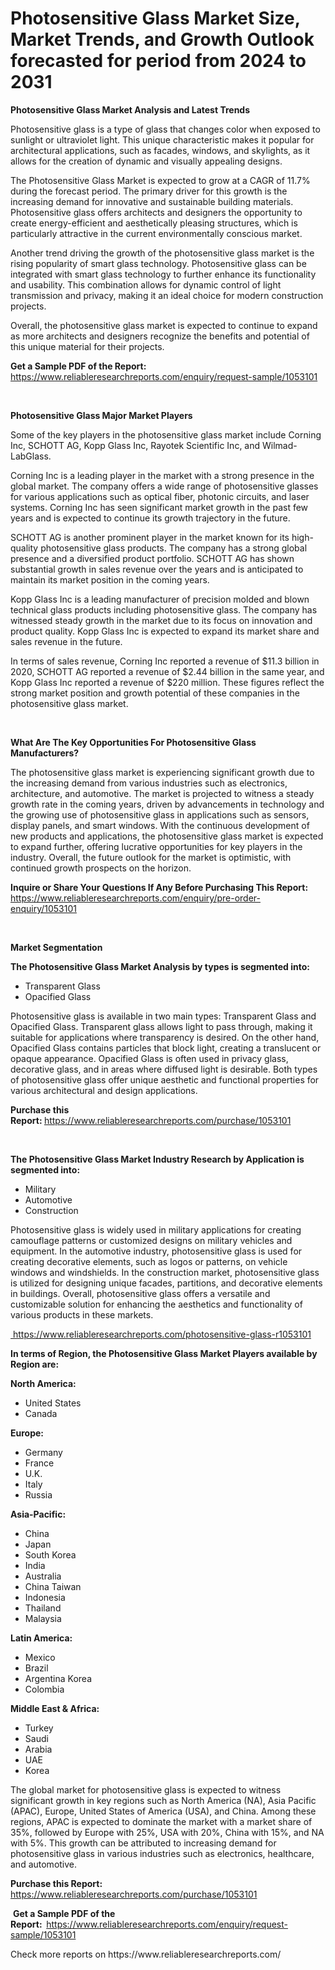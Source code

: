 <p><h1>Photosensitive Glass Market Size, Market Trends, and Growth Outlook forecasted for period from 2024 to 2031</h1></p><p><strong>Photosensitive Glass Market Analysis and Latest Trends</strong></p>
<p><p>Photosensitive glass is a type of glass that changes color when exposed to sunlight or ultraviolet light. This unique characteristic makes it popular for architectural applications, such as facades, windows, and skylights, as it allows for the creation of dynamic and visually appealing designs.</p><p>The Photosensitive Glass Market is expected to grow at a CAGR of 11.7% during the forecast period. The primary driver for this growth is the increasing demand for innovative and sustainable building materials. Photosensitive glass offers architects and designers the opportunity to create energy-efficient and aesthetically pleasing structures, which is particularly attractive in the current environmentally conscious market.</p><p>Another trend driving the growth of the photosensitive glass market is the rising popularity of smart glass technology. Photosensitive glass can be integrated with smart glass technology to further enhance its functionality and usability. This combination allows for dynamic control of light transmission and privacy, making it an ideal choice for modern construction projects.</p><p>Overall, the photosensitive glass market is expected to continue to expand as more architects and designers recognize the benefits and potential of this unique material for their projects.</p></p>
<p><strong>Get a Sample PDF of the Report:&nbsp;</strong> <a href="https://www.reliableresearchreports.com/enquiry/request-sample/1053101">https://www.reliableresearchreports.com/enquiry/request-sample/1053101</a></p>
<p>&nbsp;</p>
<p><strong>Photosensitive Glass Major Market Players</strong></p>
<p><p>Some of the key players in the photosensitive glass market include Corning Inc, SCHOTT AG, Kopp Glass Inc, Rayotek Scientific Inc, and Wilmad-LabGlass.</p><p>Corning Inc is a leading player in the market with a strong presence in the global market. The company offers a wide range of photosensitive glasses for various applications such as optical fiber, photonic circuits, and laser systems. Corning Inc has seen significant market growth in the past few years and is expected to continue its growth trajectory in the future.</p><p>SCHOTT AG is another prominent player in the market known for its high-quality photosensitive glass products. The company has a strong global presence and a diversified product portfolio. SCHOTT AG has shown substantial growth in sales revenue over the years and is anticipated to maintain its market position in the coming years.</p><p>Kopp Glass Inc is a leading manufacturer of precision molded and blown technical glass products including photosensitive glass. The company has witnessed steady growth in the market due to its focus on innovation and product quality. Kopp Glass Inc is expected to expand its market share and sales revenue in the future.</p><p>In terms of sales revenue, Corning Inc reported a revenue of $11.3 billion in 2020, SCHOTT AG reported a revenue of $2.44 billion in the same year, and Kopp Glass Inc reported a revenue of $220 million. These figures reflect the strong market position and growth potential of these companies in the photosensitive glass market.</p></p>
<p>&nbsp;</p>
<p><strong>What Are The Key Opportunities For Photosensitive Glass Manufacturers?</strong></p>
<p><p>The photosensitive glass market is experiencing significant growth due to the increasing demand from various industries such as electronics, architecture, and automotive. The market is projected to witness a steady growth rate in the coming years, driven by advancements in technology and the growing use of photosensitive glass in applications such as sensors, display panels, and smart windows. With the continuous development of new products and applications, the photosensitive glass market is expected to expand further, offering lucrative opportunities for key players in the industry. Overall, the future outlook for the market is optimistic, with continued growth prospects on the horizon.</p></p>
<p><strong>Inquire or Share Your Questions If Any Before Purchasing This Report:</strong> <a href="https://www.reliableresearchreports.com/enquiry/pre-order-enquiry/1053101">https://www.reliableresearchreports.com/enquiry/pre-order-enquiry/1053101</a></p>
<p>&nbsp;</p>
<p><strong>Market Segmentation</strong></p>
<p><strong>The Photosensitive Glass Market Analysis by types is segmented into:</strong></p>
<p><ul><li>Transparent Glass</li><li>Opacified Glass</li></ul></p>
<p><p>Photosensitive glass is available in two main types: Transparent Glass and Opacified Glass. Transparent glass allows light to pass through, making it suitable for applications where transparency is desired. On the other hand, Opacified Glass contains particles that block light, creating a translucent or opaque appearance. Opacified Glass is often used in privacy glass, decorative glass, and in areas where diffused light is desirable. Both types of photosensitive glass offer unique aesthetic and functional properties for various architectural and design applications.</p></p>
<p><strong>Purchase this Report:&nbsp;</strong><a href="https://www.reliableresearchreports.com/purchase/1053101">https://www.reliableresearchreports.com/purchase/1053101</a></p>
<p>&nbsp;</p>
<p><strong>The Photosensitive Glass Market Industry Research by Application is segmented into:</strong></p>
<p><ul><li>Military</li><li>Automotive</li><li>Construction</li></ul></p>
<p><p>Photosensitive glass is widely used in military applications for creating camouflage patterns or customized designs on military vehicles and equipment. In the automotive industry, photosensitive glass is used for creating decorative elements, such as logos or patterns, on vehicle windows and windshields. In the construction market, photosensitive glass is utilized for designing unique facades, partitions, and decorative elements in buildings. Overall, photosensitive glass offers a versatile and customizable solution for enhancing the aesthetics and functionality of various products in these markets.</p></p>
<p><a href="https://www.reliableresearchreports.com/photosensitive-glass-r1053101">&nbsp;https://www.reliableresearchreports.com/photosensitive-glass-r1053101</a></p>
<p><strong>In terms of Region, the Photosensitive Glass Market Players available by Region are:</strong></p>
<p>
    <p> <strong> North America: </strong>
        <ul>
            <li>United States</li>
            <li>Canada</li>
        </ul>
        </p> 
    <p> <strong> Europe: </strong>
        <ul>
            <li>Germany</li>
            <li>France</li>
            <li>U.K.</li>
            <li>Italy</li>
            <li>Russia</li>
        </ul>
        </p> 
    <p> <strong> Asia-Pacific: </strong>
        <ul>
            <li>China</li>
            <li>Japan</li>
            <li>South Korea</li>
            <li>India</li>
            <li>Australia</li>
            <li>China Taiwan</li>
            <li>Indonesia</li>
            <li>Thailand</li>
            <li>Malaysia</li>
        </ul>
        </p> 
    <p> <strong> Latin America: </strong>
        <ul>
            <li>Mexico</li>
            <li>Brazil</li>
            <li>Argentina Korea</li>
            <li>Colombia</li>
        </ul>
        </p> 
    <p> <strong> Middle East & Africa: </strong>
        <ul>
            <li>Turkey</li>
            <li>Saudi</li>
            <li>Arabia</li>
            <li>UAE</li>
            <li>Korea</li>
        </ul>
    </p>
    </p>
<p><p>The global market for photosensitive glass is expected to witness significant growth in key regions such as North America (NA), Asia Pacific (APAC), Europe, United States of America (USA), and China. Among these regions, APAC is expected to dominate the market with a market share of 35%, followed by Europe with 25%, USA with 20%, China with 15%, and NA with 5%. This growth can be attributed to increasing demand for photosensitive glass in various industries such as electronics, healthcare, and automotive.</p></p>
<p><strong>Purchase this Report: </strong><a href="https://www.reliableresearchreports.com/purchase/1053101">https://www.reliableresearchreports.com/purchase/1053101</a></p>
<p>&nbsp;<strong>Get a Sample PDF of the Report:&nbsp;&nbsp;</strong><a href="https://www.reliableresearchreports.com/enquiry/request-sample/1053101">https://www.reliableresearchreports.com/enquiry/request-sample/1053101</a></p>
<p><strong></strong></p>
<p>Check more reports on https://www.reliableresearchreports.com/</p>